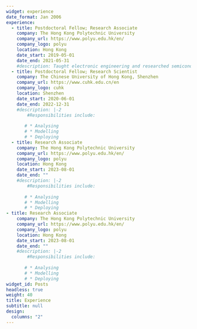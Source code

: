 ```yaml
---
widget: experience
date_format: Jan 2006
experience:
  - title: Postdoctoral Fellow; Research Associate
    company: The Hong Kong Polytechnic University
    company_url: https://www.polyu.edu.hk/en/
    company_logo: polyu
    location: Hong Kong
    date_start: 2019-05-01
    date_end: 2021-05-31
    #description: Taught electronic engineering and researched semiconductor physics.
  - title: Postdoctoral Fellow; Research Scientist
    company: The Chinese University of Hong Kong, Shenzhen
    company_url: https://www.cuhk.edu.cn/en
    company_logo: cuhk
    location: Shenzhen
    date_start: 2020-06-01
    date_end: 2022-12-31
    #description: |-2
        #Responsibilities include:
        
       # * Analysing
       # * Modelling
       # * Deploying
  - title: Research Associate
    company: The Hong Kong Polytechnic University
    company_url: https://www.polyu.edu.hk/en/
    company_logo: polyu
    location: Hong Kong
    date_start: 2023-08-01
    date_end: ""
    #description: |-2
        #Responsibilities include:
        
       # * Analysing
       # * Modelling
       # * Deploying
- title: Research Associate
    company: The Hong Kong Polytechnic University
    company_url: https://www.polyu.edu.hk/en/
    company_logo: polyu
    location: Hong Kong
    date_start: 2023-08-01
    date_end: ""
    #description: |-2
        #Responsibilities include:
        
       # * Analysing
       # * Modelling
       # * Deploying
widget_id: Posts
headless: true
weight: 40
title: Experience
subtitle: null
design:
  columns: "2"
---
```

